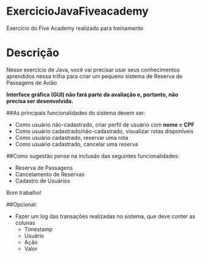 # ExercicioJavaFiveacademy
Exercício do Five Academy realizado para treinamento

# Descrição

Nesse exercício de Java, você vai precisar usar seus conhecimentos aprendidos nessa trilha para criar um pequeno sistema de Reserva de Passagens de Avião

**Interface gráfica (GUI) não fará parte da avaliação e, portanto, não precisa ser desenvolvida.**

##As principais funcionalidades do sistema devem ser:

- Como usuário não-cadastrado, criar perfil de usuário com **nome** e **CPF**
- Como usuário cadastrado/não-cadastrado, visualizar rotas disponíveis
- Como usuário cadastrado, reservar uma rota
- Como usuário cadastrado, cancelar uma reserva

##Como sugestão pense na inclusão das seguintes funcionalidades:

- Reserva de Passagens
- Cancelamento de Reservas
- Cadastro de Usuários

Bom trabalho!

##Opcional:

- Fazer um log das transações realizadas no sistema, que deve conter as colunas
    - Timestamp
    - Usuário
    - Ação
    - Valor
